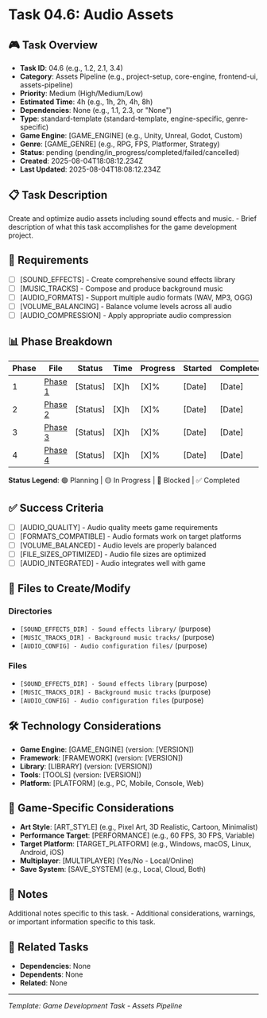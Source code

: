 # Task 04.6: Audio Assets

## 🎮 Task Overview
- **Task ID**: 04.6 (e.g., 1.2, 2.1, 3.4)
- **Category**: Assets Pipeline (e.g., project-setup, core-engine, frontend-ui, assets-pipeline)
- **Priority**: Medium (High/Medium/Low)
- **Estimated Time**: 4h (e.g., 1h, 2h, 4h, 8h)
- **Dependencies**: None (e.g., 1.1, 2.3, or "None")
- **Type**: standard-template (standard-template, engine-specific, genre-specific)
- **Game Engine**: [GAME_ENGINE] (e.g., Unity, Unreal, Godot, Custom)
- **Genre**: [GAME_GENRE] (e.g., RPG, FPS, Platformer, Strategy)
- **Status**: pending (pending/in_progress/completed/failed/cancelled)
- **Created**: 2025-08-04T18:08:12.234Z
- **Last Updated**: 2025-08-04T18:08:12.234Z

## 📋 Task Description
Create and optimize audio assets including sound effects and music. - Brief description of what this task accomplishes for the game development project.

## 🎯 Requirements
- [ ] [SOUND_EFFECTS] - Create comprehensive sound effects library
- [ ] [MUSIC_TRACKS] - Compose and produce background music
- [ ] [AUDIO_FORMATS] - Support multiple audio formats (WAV, MP3, OGG)
- [ ] [VOLUME_BALANCING] - Balance volume levels across all audio
- [ ] [AUDIO_COMPRESSION] - Apply appropriate audio compression

## 📊 Phase Breakdown
| Phase | File | Status | Time | Progress | Started | Completed |
|-------|------|--------|------|----------|---------|-----------|
| 1 | [Phase 1](./06-audio-assets-phase-1.md) | [Status] | [X]h | [X]% | [Date] | [Date] |
| 2 | [Phase 2](./06-audio-assets-phase-2.md) | [Status] | [X]h | [X]% | [Date] | [Date] |
| 3 | [Phase 3](./06-audio-assets-phase-3.md) | [Status] | [X]h | [X]% | [Date] | [Date] |
| 4 | [Phase 4](./06-audio-assets-phase-4.md) | [Status] | [X]h | [X]% | [Date] | [Date] |

**Status Legend**: 🟢 Planning | 🟡 In Progress | 🔴 Blocked | ✅ Completed

## ✅ Success Criteria
- [ ] [AUDIO_QUALITY] - Audio quality meets game requirements
- [ ] [FORMATS_COMPATIBLE] - Audio formats work on target platforms
- [ ] [VOLUME_BALANCED] - Audio levels are properly balanced
- [ ] [FILE_SIZES_OPTIMIZED] - Audio file sizes are optimized
- [ ] [AUDIO_INTEGRATED] - Audio integrates well with game

## 📁 Files to Create/Modify
### Directories
- `[SOUND_EFFECTS_DIR] - Sound effects library/` (purpose)
- `[MUSIC_TRACKS_DIR] - Background music tracks/` (purpose)
- `[AUDIO_CONFIG] - Audio configuration files/` (purpose)

### Files
- `[SOUND_EFFECTS_DIR] - Sound effects library` (purpose)
- `[MUSIC_TRACKS_DIR] - Background music tracks` (purpose)
- `[AUDIO_CONFIG] - Audio configuration files` (purpose)

## 🛠️ Technology Considerations
- **Game Engine**: [GAME_ENGINE] (version: [VERSION])
- **Framework**: [FRAMEWORK] (version: [VERSION])
- **Library**: [LIBRARY] (version: [VERSION])
- **Tools**: [TOOLS] (version: [VERSION])
- **Platform**: [PLATFORM] (e.g., PC, Mobile, Console, Web)

## 🎨 Game-Specific Considerations
- **Art Style**: [ART_STYLE] (e.g., Pixel Art, 3D Realistic, Cartoon, Minimalist)
- **Performance Target**: [PERFORMANCE] (e.g., 60 FPS, 30 FPS, Variable)
- **Target Platform**: [TARGET_PLATFORM] (e.g., Windows, macOS, Linux, Android, iOS)
- **Multiplayer**: [MULTIPLAYER] (Yes/No - Local/Online)
- **Save System**: [SAVE_SYSTEM] (e.g., Local, Cloud, Both)

## 📝 Notes
Additional notes specific to this task. - Additional considerations, warnings, or important information specific to this task.

## 🔗 Related Tasks
- **Dependencies**: None
- **Dependents**: None
- **Related**: None

---
*Template: Game Development Task - Assets Pipeline* 